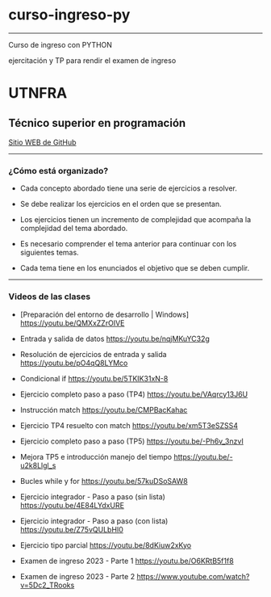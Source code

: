 # **curso-ingreso-py**
-----
Curso de ingreso con PYTHON

ejercitación y TP para rendir el examen de ingreso 
# **UTNFRA**
## **Técnico superior en programación**

[Sitio WEB de GitHub](http://www.sistemas-utnfra.com.ar/files/apunte-ingreso/Introduccion_Programacion_PY.pdf)





-----

### ¿Cómo está organizado?
 
* Cada concepto abordado tiene una serie de ejercicios a resolver. 

* Se debe realizar los ejercicios en el orden que se presentan.

* Los ejercicios tienen un incremento de complejidad que acompaña la complejidad del tema abordado.

* Es necesario comprender el tema anterior para continuar con los siguientes temas.

* Cada tema tiene en los enunciados el objetivo que se deben cumplir.

-----

  ### Videos de las clases
 
* [Preparación del entorno de desarrollo | Windows] https://youtu.be/QMXxZZrOIVE
  
* Entrada y salida de datos https://youtu.be/nqjMKuYC32g
  
* Resolución de ejercicios de entrada y salida https://youtu.be/pO4qQ8LYMco
  
* Condicional if https://youtu.be/5TKIK31xN-8
  
* Ejercicio completo paso a paso (TP4) https://youtu.be/VAqrcy13J6U
  
* Instrucción match https://youtu.be/CMPBacKahac
  
* Ejercicio TP4 resuelto con match https://youtu.be/xm5T3eSZSS4
  
* Ejercicio completo paso a paso (TP5) https://youtu.be/-Ph6v_3nzvI

* Mejora TP5 e introducción manejo del tiempo https://youtu.be/-u2k8Llgl_s

* Bucles while y for https://youtu.be/57kuDSoSAW8

* Ejercicio integrador - Paso a paso (sin lista) https://youtu.be/4E84LYdxURE

* Ejercicio integrador - Paso a paso (con lista) https://youtu.be/Z75vQULbHI0

* Ejercicio tipo parcial https://youtu.be/8dKiuw2xKyo

* Examen de ingreso 2023 - Parte 1 https://youtu.be/O6KRtB5f1f8

* Examen de ingreso 2023 - Parte 2  https://www.youtube.com/watch?v=5Dc2_TRooks

